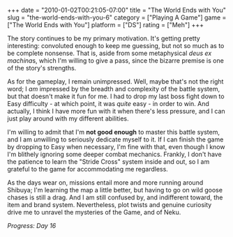 +++
date = "2010-01-02T00:21:05-07:00"
title = "The World Ends with You"
slug = "the-world-ends-with-you-6"
category = ["Playing A Game"]
game = ["The World Ends with You"]
platform = ["DS"]
rating = ["Meh"]
+++

The story continues to be my primary motivation.  It's getting pretty interesting: convoluted enough to keep me guessing, but not so much as to be complete nonsense.  That is, aside from some metaphysical <i>deus ex machina</i>s, which I'm willing to give a pass, since the bizarre premise is one of the story's strengths.

As for the gameplay, I remain unimpressed.  Well, maybe that's not the right word; I <i>am</i> impressed by the breadth and complexity of the battle system, but that doesn't make it fun for me.  I had to drop my last boss fight down to Easy difficulty - at which point, it was <i>quite</i> easy - in order to win.  And actually, I think I have more fun with it when there's less pressure, and I can just play around with my different abilities.

I'm willing to admit that I'm <b>not good enough</b> to master this battle system, and I am <i>un</i>willing to seriously dedicate myself to it.  If I can finish the game by dropping to Easy when necessary, I'm fine with that, even though I know I'm blithely ignoring some deeper combat mechanics.  Frankly, I don't have the patience to learn the "Stride Cross" system inside and out, so I am grateful to the game for accommodating me regardless.

As the days wear on, missions entail more and more running around Shibuya; I'm learning the map a little better, but having to go on wild goose chases is still a drag.  And I am still confused by, and indifferent toward, the item and brand system.  Nevertheless, plot twists and genuine curiosity drive me to unravel the mysteries of the Game, and of Neku.

<i>Progress: Day 16</i>